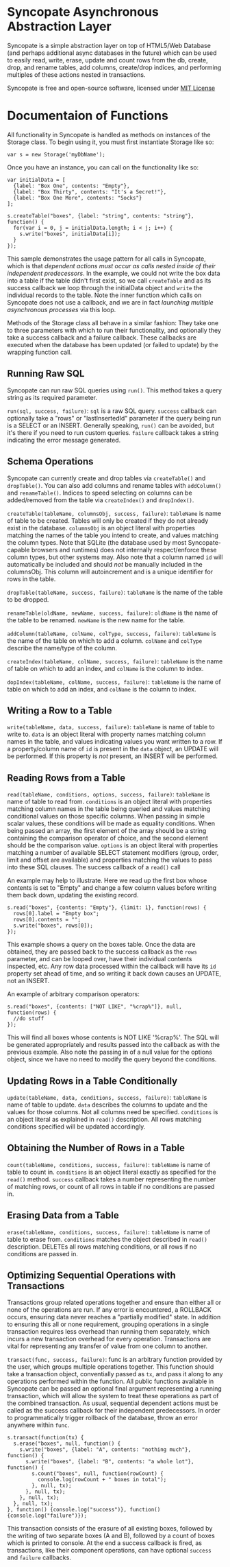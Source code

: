 Syncopate Asynchronous Abstraction Layer
========================================

Syncopate is a simple abstraction layer on top of HTML5/Web Database (and perhaps additional async databases in the future) which can be used to easily read, write, erase, update and count rows from the db, create, drop, and rename tables, add columns, create/drop indices, and performing multiples of these actions nested in transactions.

Syncopate is free and open-source software, licensed under [MIT License](http://www.opensource.org/licenses/mit-license.php)

Documentaion of Functions
=========================

All functionality in Syncopate is handled as methods on instances of the Storage class. To begin using it, you must first instantiate Storage like so:

    var s = new Storage('myDbName');

Once you have an instance, you can call on the functionality like so:

    var initialData = [
      {label: "Box One", contents: "Empty"},
      {label: "Box Thirty", contents: "It's a Secret!"},
      {label: "Box One More", contents: "Socks"}
    ];

    s.createTable("boxes", {label: "string", contents: "string"}, function() {
      for(var i = 0, j = initialData.length; i < j; i++) {
        s.write("boxes", initialData[i]);
      }
    });
      
This sample demonstrates the usage pattern for all calls in Syncopate, which is that *dependent actions must occur as calls nested inside of their independent predecessors*. In the example, we could not write the box data into a table if the table didn't first exist, so we call `createTable` and as its success callback we loop through the initialData object and `write` the individual records to the table. Note the inner function which calls on Syncopate does not use a callback, and we are in fact *launching multiple asynchronous processes* via this loop.

Methods of the Storage class all behave in a similar fashion: They take one to three parameters with which to run their functionality, and optionally they take a success callback and a failure callback. These callbacks are executed when the database has been updated (or failed to update) by the wrapping function call.

Running Raw SQL
---------------

Syncopate can run raw SQL queries using `run()`. This method takes a query string as its required parameter.

`run(sql, success, failure)`: `sql` is a raw SQL query. `success` callback can optionally take a "rows" or "lastInsertedId" parameter if the query being run is a SELECT or an INSERT. Generally speaking, `run()` can be avoided, but it's there if you need to run custom queries. `failure` callback takes a string indicating the error message generated.

Schema Operations
-----------------

Syncopate can currently create and drop tables via `createTable()` and `dropTable()`. You can also add columns and rename tables with `addColumn()` and `renameTable()`. Indices to speed selecting on columns can be added/removed from the table via `createIndex()` and `dropIndex()`.

`createTable(tableName, columnsObj, success, failure)`: `tableName` is name of table to be created. Tables will only be created if they do not already exist in the database. `columnsObj` is an object literal with properties matching the names of the table you intend to create, and values matching the column types. Note that SQLite (the database used by most Syncopate-capable browsers and runtimes) does not internally respect/enforce these column types, but other systems may. Also note that a column named `id` will automatically be included and should *not* be manually included in the columnsObj. This column will autoincrement and is a unique identifier for rows in the table.

`dropTable(tableName, success, failure)`: `tableName` is the name of the table to be dropped.

`renameTable(oldName, newName, success, failure)`: `oldName` is the name of the table to be renamed. `newName` is the new name for the table.

`addColumn(tableName, colName, colType, success, failure)`: `tableName` is the name of the table on which to add a column. `colName` and `colType` describe the name/type of the column.

`createIndex(tableName, colName, success, failure)`: `tableName` is the name of table on which to add an index, and `colName` is the column to index.

`dopIndex(tableName, colName, success, failure)`: `tableName` is the name of table on which to add an index, and `colName` is the column to index.

Writing a Row to a Table
------------------------

`write(tableName, data, success, failure)`: `tableName` is name of table to write to. `data` is an object literal with property names matching column names in the table, and values indicating values you want written to a row. If a property/column name of `id` is present in the `data` object, an UPDATE will be performed. If this property is *not* present, an INSERT will be performed.

Reading Rows from a Table
-------------------------

`read(tableName, conditions, options, success, failure)`: `tableName` is name of table to read from. `conditions` is an object literal with properties matching column names in the table being queried and values matching conditional values on those specific columns. When passing in simple scalar values, these conditions will be made as equality conditions. When being passed an array, the first element of the array should be a string containing the comparison operator of choice, and the second element should be the comparison value. `options` is an object literal with properties matching a number of available SELECT statement modifiers (group, order, limit and offset are available) and properties matching the values to pass into these SQL clauses. The success callback of a `read()` call

An example may help to illustrate. Here we read up the first box whose contents is set to "Empty" and change a few column values before writing them back down, updating the existing record.

    s.read("boxes", {contents: "Empty"}, {limit: 1}, function(rows) {
      rows[0].label = "Empty box";
      rows[0].contents = "";
      s.write("boxes", rows[0]);
    });
      
This example shows a query on the boxes table. Once the data are obtained, they are passed back to the success callback as the `rows` parameter, and can be looped over, have their individual contents inspected, etc. Any row data processed within the callback will have its `id` property set ahead of time, and so writing it back down causes an UPDATE, not an INSERT.

An example of arbitrary comparison operators:

    s.read("boxes", {contents: ["NOT LIKE", "%crap%"]}, null, function(rows) {
      //do stuff
    });
      
This will find all boxes whose contents is NOT LIKE '%crap%'. The SQL will be generated appropriately and results passed into the callback as with the previous example. Also note the passing in of a null value for the options object, since we have no need to modify the query beyond the conditions.

Updating Rows in a Table Conditionally
--------------------------------------

`update(tableName, data, conditions, success, failure)`: `tableName` is name of table to update. `data` describes the columns to update and the values for those columns. Not all columns need be specified. `conditions` is an object literal as explained in `read()` description. All rows matching conditions specified will be updated accordingly.

Obtaining the Number of Rows in a Table
---------------------------------------

`count(tableName, conditions, success, failure)`: `tableName` is name of table to count in. `conditions` is an object literal exactly as specified for the `read()` method. `success` callback takes a number representing the number of matching rows, or count of all rows in table if no conditions are passed in.

Erasing Data from a Table
-------------------------

`erase(tableName, conditions, success, failure)`: `tableName` is name of table to erase from. `conditions` matches the object described in `read()` description. DELETEs all rows matching conditions, or all rows if no conditions are passed in.

Optimizing Sequential Operations with Transactions
--------------------------------------------------

Transactions group related operations together and ensure than either all or none of the operations are run. If any error is encountered, a ROLLBACK occurs, ensuring data never reaches a "partially modified" state. In addition to ensuring this all or none requirement, grouping operations in a single transaction requires less overhead than running them separately, which incurs a new transaction overhead for every operation. Transactions are vital for representing any transfer of value from one column to another.

`transact(func, success, failure)`: func is an arbitrary function provided by the user, which groups multiple operations together. This function should take a transaction object, conventially passed as `tx`, and pass it along to any operations performed within the function. All public functions available in Syncopate can be passed an optional final argument representing a running transaction, which will allow the system to treat these operations as part of the combined transaction. As usual, sequential dependent actions must be called as the success callback for their independent predecessors. In order to programmatically trigger rollback of the database, throw an error anywhere within `func`.

    s.transact(function(tx) {
      s.erase("boxes", null, function() {
        s.write("boxes", {label: "A", contents: "nothing much"}, function() {
          s.write("boxes", {label: "B", contents: "a whole lot"}, function() {
            s.count("boxes", null, function(rowCount) {
              console.log(rowCount + " boxes in total");
            }, null, tx);
          }, null, tx);
        }, null, tx);
      }, null, tx);
    }, function() {console.log("success")}, function() {console.log("failure")});

This transaction consists of the erasure of all existing boxes, followed by the writing of two separate boxes (A and B), followed by a count of boxes which is printed to console. At the end a success callback is fired, as transactions, like their component operations, can have optional `success` and `failure` callbacks.